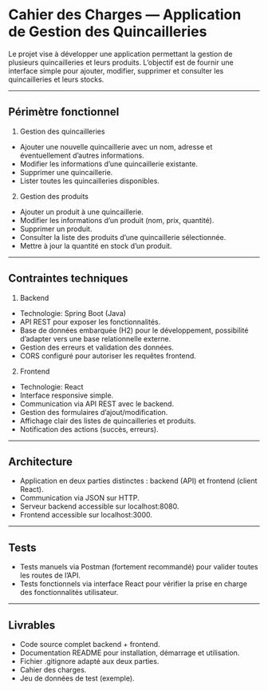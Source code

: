# Cahier des Charges — Application de Gestion des Quincailleries

Le projet vise à développer une application permettant la gestion de plusieurs quincailleries et leurs produits. L’objectif est de fournir une interface simple pour ajouter, modifier, supprimer et consulter les quincailleries et leurs stocks.

---

## Périmètre fonctionnel
1. Gestion des quincailleries
- Ajouter une nouvelle quincaillerie avec un nom, adresse et éventuellement d’autres informations.
- Modifier les informations d’une quincaillerie existante.
- Supprimer une quincaillerie.
- Lister toutes les quincailleries disponibles.

2. Gestion des produits
- Ajouter un produit à une quincaillerie.
- Modifier les informations d’un produit (nom, prix, quantité).
- Supprimer un produit.
- Consulter la liste des produits d’une quincaillerie sélectionnée.
- Mettre à jour la quantité en stock d’un produit.

---

## Contraintes techniques
1. Backend
- Technologie: Spring Boot (Java)
- API REST pour exposer les fonctionnalités.
- Base de données embarquée (H2) pour le développement, possibilité d’adapter vers une base relationnelle externe.
- Gestion des erreurs et validation des données.
- CORS configuré pour autoriser les requêtes frontend.

2. Frontend
- Technologie: React
- Interface responsive simple.
- Communication via API REST avec le backend.
- Gestion des formulaires d’ajout/modification.
- Affichage clair des listes de quincailleries et produits.
- Notification des actions (succès, erreurs).

---

## Architecture
- Application en deux parties distinctes : backend (API) et frontend (client React).
- Communication via JSON sur HTTP.
- Serveur backend accessible sur localhost:8080.
- Frontend accessible sur localhost:3000.

---

## Tests
- Tests manuels via Postman (fortement recommandé) pour valider toutes les routes de l’API.
- Tests fonctionnels via interface React pour vérifier la prise en charge des fonctionnalités utilisateur.

---

## Livrables
- Code source complet backend + frontend.
- Documentation README pour installation, démarrage et utilisation.
- Fichier .gitignore adapté aux deux parties.
- Cahier des charges.
- Jeu de données de test (exemple).